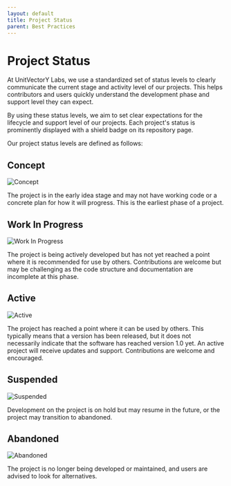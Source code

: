 ```yaml
---
layout: default
title: Project Status
parent: Best Practices
---
```


# Project Status

At UnitVectorY Labs, we use a standardized set of status levels to clearly communicate the current stage and activity level of our projects. This helps contributors and users quickly understand the development phase and support level they can expect.

By using these status levels, we aim to set clear expectations for the lifecycle and support level of our projects. Each project's status is prominently displayed with a shield badge on its repository page.

Our project status levels are defined as follows:

## Concept

![Concept](https://img.shields.io/badge/Status-Concept-white)

The project is in the early idea stage and may not have working code or a concrete plan for how it will progress. This is the earliest phase of a project.

## Work In Progress

![Work In Progress](https://img.shields.io/badge/Status-Work%20In%20Progress-yellow)

The project is being actively developed but has not yet reached a point where it is recommended for use by others. Contributions are welcome but may be challenging as the code structure and documentation are incomplete at this phase.

## Active

![Active](https://img.shields.io/badge/Status-Active-green)

The project has reached a point where it can be used by others. This typically means that a version has been released, but it does not necessarily indicate that the software has reached version 1.0 yet. An active project will receive updates and support. Contributions are welcome and encouraged.

## Suspended

![Suspended](https://img.shields.io/badge/Status-Suspended-orange)

Development on the project is on hold but may resume in the future, or the project may transition to abandoned.

## Abandoned

![Abandoned](https://img.shields.io/badge/Status-Abandoned-red)

The project is no longer being developed or maintained, and users are advised to look for alternatives.